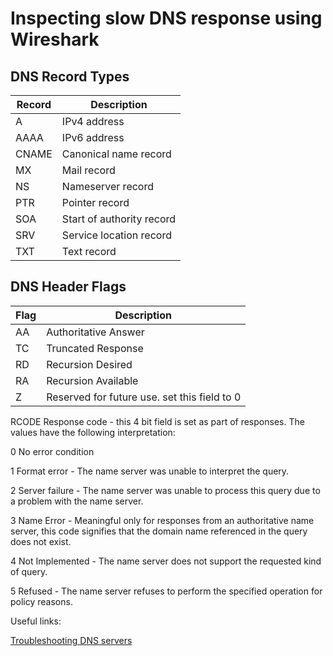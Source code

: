 # Inspecting slow DNS response using Wireshark

DNS Record Types
--
| Record        | Description |
| ------------- | ------------- |
| A             | IPv4 address  |
| AAAA          | IPv6 address  |
| CNAME         | Canonical name record  |
| MX            | Mail record  |
| NS            | Nameserver record  |
| PTR           | Pointer record  |
| SOA           | Start of authority record  |
| SRV           | Service location record  |
| TXT           | Text record  |

DNS Header Flags
--
| Flag          | Description |
| ------------- | ------------- |
| AA            | Authoritative Answer  |
| TC            | Truncated Response  |
| RD            | Recursion Desired  |
| RA            | Recursion Available  |
| Z             | Reserved for future use. set this field to 0 |

RCODE Response code - this 4 bit field is set as part of responses. The values have the following
interpretation:

0 No error condition

1 Format error - The name server was unable to interpret the query.

2 Server failure - The name server was unable to process this query due to a problem with
the name server.

3 Name Error - Meaningful only for responses from an authoritative name server, this code
signifies that the domain name referenced in the query does not exist.

4 Not Implemented - The name server does not support the requested kind of query.

5 Refused - The name server refuses to perform the specified operation for policy reasons.

Useful links:

[Troubleshooting DNS servers](https://docs.microsoft.com/en-us/windows-server/networking/dns/troubleshoot/troubleshoot-dns-server)
